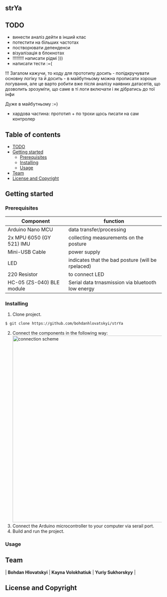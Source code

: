 ## strYa

## TODO
- винести аналіз дейти в інший клас
- потестити на більших частотах
- постворювати депенденси
- візуалізація в блокнотах
- !!!!!!!!! написати рідмі )))
- написати тести :=(

!!! Загалом кажучи, то коду для прототипу досить - попідкручувати основну логіку
та й досить - в майбутньому можна прописати хороше логування, але це варто робити
вже після аналізу наявних датасетів, що дозволить зрозуміти, що саме в ті логи включати
і як дібратись до тої інфи

Дуже в майбутньому :=) 
- хардова частина: прототип + по трохи щось писати на сам контролер

## Table of contents
 - [TODO](#todo)
 - [Getting started](#getting-started)
   - [Prerequisites](#prerequisites)
   - [Installing](#installing)
   - [Usage](#usage)
 - [Team](#team)
 - [License and Copyright](license-and-copyright)

## Getting started

### Prerequisites
| **Component**                 | **function**                            |
|------------------------------	|---------------------------------------	|
| Arduino Nano MCU    	        | data transfer/processing              	|
| 2x MPU 6050 (GY 521) IMU      | collecting measurements on the posture  |
| Mini-USB Cable               	| power supply                           	|
| LED                           | indicates that the bad posture (will be rpelaced) |
| 220 Resistor                  | to connect LED                          |
| HC-05 (ZS-040) BLE module     | Serial data trnasmission via bluetooth low energy |

### Installing
  1. Clone project.
  ```bash
  $ git clone https://github.com/bohdanhlovatskyi/strYa  
  ```
  2. Connect the components in the following way: <img src="scheme.png" alt="connection scheme" width=600>
  3. Connect the Arduino microcontroller to your computer via serail port.
  4. Build and run the project.

### Usage 


## Team
| **Bohdan Hlovatskyi** | **Kayna Volokhatiuk** | **Yuriy Sukhorskyy** |

## License and Copyright
